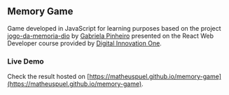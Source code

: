 ## Memory Game

Game developed in JavaScript for learning purposes based on the project [jogo-da-memoria-dio](https://github.com/SpruceGabriela/jogo-da-memoria-dio) by [Gabriela Pinheiro](https://github.com/SpruceGabriela) presented on the React Web Developer course provided by [Digital Innovation One](https://web.digitalinnovation.one/).

### Live Demo

Check the result hosted on [https://matheuspuel.github.io/memory-game](https://matheuspuel.github.io/memory-game).
